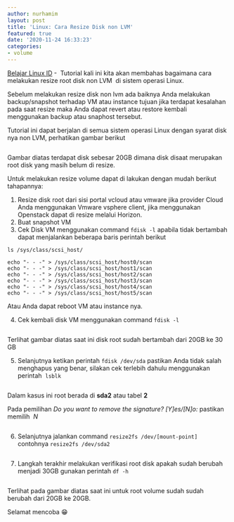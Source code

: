 ```yaml
---
author: nurhamim
layout: post
title: 'Linux: Cara Resize Disk non LVM'
featured: true
date: '2020-11-24 16:33:23'
categories:
- volume
---
```


[Belajar Linux ID](/) - &nbsp;Tutorial kali ini kita akan membahas bagaimana cara melakukan resize root disk non LVM &nbsp;di sistem operasi Linux.

Sebelum melakukan resize disk non lvm ada baiknya Anda melakukan backup/snapshot terhadap VM atau instance tujuan jika terdapat kesalahan pada saat resize maka Anda dapat revert atau restore kembali menggunakan backup atau snaphost tersebut.

<!--kg-card-begin: html--><script async src="https://pagead2.googlesyndication.com/pagead/js/adsbygoogle.js"></script><ins class="adsbygoogle" style="display:block; text-align:center;" data-ad-layout="in-article" data-ad-format="fluid" data-ad-client="ca-pub-1515372853161377" data-ad-slot="1986938311"></ins><script>
     (adsbygoogle = window.adsbygoogle || []).push({});
</script><!--kg-card-end: html-->

Tutorial ini dapat berjalan di semua sistem operasi Linux dengan syarat disk nya non LVM, perhatikan gambar berikut

<figure class="kg-card kg-image-card"><img src="/content/images/2020/11/image-24.png" class="kg-image" alt srcset="/content/images/size/w600/2020/11/image-24.png 600w, /content/images/2020/11/image-24.png 717w"></figure>

Gambar diatas terdapat disk sebesar 20GB dimana disk disaat merupakan root disk yang masih belum di resize.

Untuk melakukan resize volume dapat di lakukan dengan mudah berikut tahapannya:

1. Resize disk root dari sisi portal vcloud atau vmware jika provider Cloud Anda menggunakan Vmware vsphere client, jika menggunakan Openstack dapat di resize melalui Horizon. 
2. Buat snapshot VM
3. Cek Disk VM menggunakan command `fdisk -l` apabila tidak bertambah dapat menjalankan beberapa baris perintah berikut
<!--kg-card-begin: markdown-->

    ls /sys/class/scsi_host/
    
    echo "- - -" > /sys/class/scsi_host/host0/scan
    echo "- - -" > /sys/class/scsi_host/host1/scan
    echo "- - -" > /sys/class/scsi_host/host2/scan
    echo "- - -" > /sys/class/scsi_host/host3/scan
    echo "- - -" > /sys/class/scsi_host/host4/scan
    echo "- - -" > /sys/class/scsi_host/host5/scan

<!--kg-card-end: markdown-->

Atau Anda dapat reboot VM atau instance nya.

4. Cek kembali disk VM menggunakan command `fdisk -l`

<figure class="kg-card kg-image-card"><img src="/content/images/2020/11/image-25.png" class="kg-image" alt></figure>

Terlihat gambar diatas saat ini disk root sudah bertambah dari 20GB ke 30 GB

5. Selanjutnya ketikan perintah `fdisk /dev/sda` pastikan Anda tidak salah menghapus yang benar, silakan cek terlebih dahulu menggunakan perintah &nbsp;`lsblk`

<figure class="kg-card kg-image-card"><img src="/content/images/2020/11/image-26.png" class="kg-image" alt srcset="/content/images/size/w600/2020/11/image-26.png 600w, /content/images/2020/11/image-26.png 647w"></figure>

Dalam kasus ini root berada di **sda2** atau tabel **2**

<!--kg-card-begin: html--><script async src="https://pagead2.googlesyndication.com/pagead/js/adsbygoogle.js"></script><ins class="adsbygoogle" style="display:block; text-align:center;" data-ad-layout="in-article" data-ad-format="fluid" data-ad-client="ca-pub-1515372853161377" data-ad-slot="4684565489"></ins><script>
     (adsbygoogle = window.adsbygoogle || []).push({});
</script><!--kg-card-end: html-->

Pada pemilihan _Do you want to remove the signature? [Y]es/[N]o:_ pastikan memilih &nbsp;_N_

<figure class="kg-card kg-image-card"><img src="/content/images/2020/11/image-27.png" class="kg-image" alt srcset="/content/images/size/w600/2020/11/image-27.png 600w, /content/images/2020/11/image-27.png 864w" sizes="(min-width: 720px) 720px"></figure>

6. Selanjutnya jalankan command `resize2fs /dev/[mount-point]` contohnya `resize2fs /dev/sda2`

<figure class="kg-card kg-image-card"><img src="/content/images/2020/11/image-28.png" class="kg-image" alt></figure>

7. Langkah terakhir melakukan verifikasi root disk apakah sudah berubah menjadi 30GB gunakan perintah `df -h`

<figure class="kg-card kg-image-card"><img src="/content/images/2020/11/image-29.png" class="kg-image" alt></figure>

Terlihat pada gambar diatas saat ini untuk root volume sudah sudah berubah dari 20GB ke 20GB.

Selamat mencoba 😁


